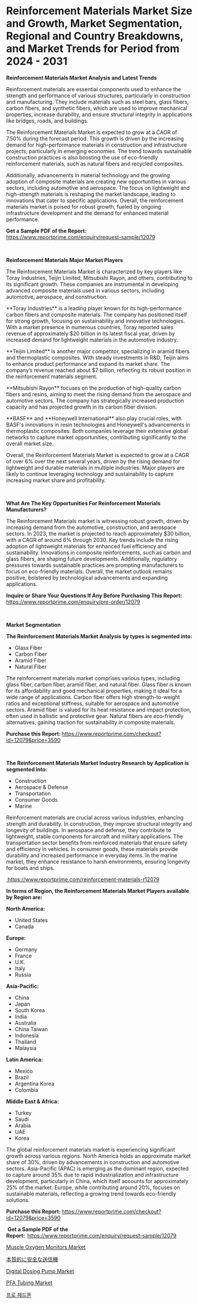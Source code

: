 <p><h1>Reinforcement Materials Market Size and Growth, Market Segmentation, Regional and Country Breakdowns, and Market Trends for Period from 2024 -  2031</h1></p><p><strong>Reinforcement Materials Market Analysis and Latest Trends</strong></p>
<p><p>Reinforcement materials are essential components used to enhance the strength and performance of various structures, particularly in construction and manufacturing. They include materials such as steel bars, glass fibers, carbon fibers, and synthetic fibers, which are used to improve mechanical properties, increase durability, and ensure structural integrity in applications like bridges, roads, and buildings.</p><p>The Reinforcement Materials Market is expected to grow at a CAGR of 7.50% during the forecast period. This growth is driven by the increasing demand for high-performance materials in construction and infrastructure projects, particularly in emerging economies. The trend towards sustainable construction practices is also boosting the use of eco-friendly reinforcement materials, such as natural fibers and recycled composites.</p><p>Additionally, advancements in material technology and the growing adoption of composite materials are creating new opportunities in various sectors, including automotive and aerospace. The focus on lightweight and high-strength materials is reshaping the market landscape, leading to innovations that cater to specific applications. Overall, the reinforcement materials market is poised for robust growth, fueled by ongoing infrastructure development and the demand for enhanced material performance.</p></p>
<p><strong>Get a Sample PDF of the Report:&nbsp;</strong> <a href="https://www.reportprime.com/enquiry/request-sample/12079">https://www.reportprime.com/enquiry/request-sample/12079</a></p>
<p>&nbsp;</p>
<p><strong>Reinforcement Materials Major Market Players</strong></p>
<p><p>The Reinforcement Materials Market is characterized by key players like Toray Industries, Teijin Limited, Mitsubishi Rayon, and others, contributing to its significant growth. These companies are instrumental in developing advanced composite materials used in various sectors, including automotive, aerospace, and construction.</p><p>**Toray Industries** is a leading player known for its high-performance carbon fibers and composite materials. The company has positioned itself for strong growth, focusing on sustainability and innovative technologies. With a market presence in numerous countries, Toray reported sales revenue of approximately $20 billion in its latest fiscal year, driven by increased demand for lightweight materials in the automotive industry.</p><p>**Teijin Limited** is another major competitor, specializing in aramid fibers and thermoplastic composites. With steady investments in R&D, Teijin aims to enhance product performance and expand its market share. The company’s revenue reached about $7 billion, reflecting its robust position in the reinforcement materials segment.</p><p>**Mitsubishi Rayon** focuses on the production of high-quality carbon fibers and resins, aiming to meet the rising demand from the aerospace and automotive sectors. The company has strategically increased production capacity and has projected growth in its carbon fiber division.</p><p>**BASF** and **Honeywell International** also play crucial roles, with BASF's innovations in resin technologies and Honeywell's advancements in thermoplastic composites. Both companies leverage their extensive global networks to capture market opportunities, contributing significantly to the overall market size.</p><p>Overall, the Reinforcement Materials Market is expected to grow at a CAGR of over 6% over the next several years, driven by the rising demand for lightweight and durable materials in multiple industries. Major players are likely to continue leveraging technology and sustainability to capture increasing market share and profitability.</p></p>
<p>&nbsp;</p>
<p><strong>What Are The Key Opportunities For Reinforcement Materials Manufacturers?</strong></p>
<p><p>The Reinforcement Materials market is witnessing robust growth, driven by increasing demand from the automotive, construction, and aerospace sectors. In 2023, the market is projected to reach approximately $30 billion, with a CAGR of around 6% through 2030. Key trends include the rising adoption of lightweight materials for enhanced fuel efficiency and sustainability. Innovations in composite reinforcements, such as carbon and glass fibers, are shaping future developments. Additionally, regulatory pressures towards sustainable practices are prompting manufacturers to focus on eco-friendly materials. Overall, the market outlook remains positive, bolstered by technological advancements and expanding applications.</p></p>
<p><strong>Inquire or Share Your Questions If Any Before Purchasing This Report:</strong> <a href="https://www.reportprime.com/enquiry/pre-order/12079">https://www.reportprime.com/enquiry/pre-order/12079</a></p>
<p>&nbsp;</p>
<p><strong>Market Segmentation</strong></p>
<p><strong>The Reinforcement Materials Market Analysis by types is segmented into:</strong></p>
<p><ul><li>Glass Fiber</li><li>Carbon Fiber</li><li>Aramid Fiber</li><li>Natural Fiber</li></ul></p>
<p><p>The reinforcement materials market comprises various types, including glass fiber, carbon fiber, aramid fiber, and natural fiber. Glass fiber is known for its affordability and good mechanical properties, making it ideal for a wide range of applications. Carbon fiber offers high strength-to-weight ratios and exceptional stiffness, suitable for aerospace and automotive sectors. Aramid fiber is valued for its heat resistance and impact protection, often used in ballistic and protective gear. Natural fibers are eco-friendly alternatives, gaining traction for sustainability in composite materials.</p></p>
<p><strong>Purchase this Report:&nbsp;</strong><a href="https://www.reportprime.com/checkout?id=12079&price=3590">https://www.reportprime.com/checkout?id=12079&price=3590</a></p>
<p>&nbsp;</p>
<p><strong>The Reinforcement Materials Market Industry Research by Application is segmented into:</strong></p>
<p><ul><li>Construction</li><li>Aerospace & Defense</li><li>Transportation</li><li>Consumer Goods</li><li>Marine</li></ul></p>
<p><p>Reinforcement materials are crucial across various industries, enhancing strength and durability. In construction, they improve structural integrity and longevity of buildings. In aerospace and defense, they contribute to lightweight, stable components for aircraft and military applications. The transportation sector benefits from reinforced materials that ensure safety and efficiency in vehicles. In consumer goods, these materials provide durability and increased performance in everyday items. In the marine market, they enhance resistance to harsh environments, ensuring longevity for boats and ships.</p></p>
<p><a href="https://www.reportprime.com/reinforcement-materials-r12079">&nbsp;https://www.reportprime.com/reinforcement-materials-r12079</a></p>
<p><strong>In terms of Region, the Reinforcement Materials Market Players available by Region are:</strong></p>
<p>
    <p> <strong> North America: </strong>
        <ul>
            <li>United States</li>
            <li>Canada</li>
        </ul>
        </p> 
    <p> <strong> Europe: </strong>
        <ul>
            <li>Germany</li>
            <li>France</li>
            <li>U.K.</li>
            <li>Italy</li>
            <li>Russia</li>
        </ul>
        </p> 
    <p> <strong> Asia-Pacific: </strong>
        <ul>
            <li>China</li>
            <li>Japan</li>
            <li>South Korea</li>
            <li>India</li>
            <li>Australia</li>
            <li>China Taiwan</li>
            <li>Indonesia</li>
            <li>Thailand</li>
            <li>Malaysia</li>
        </ul>
        </p> 
    <p> <strong> Latin America: </strong>
        <ul>
            <li>Mexico</li>
            <li>Brazil</li>
            <li>Argentina Korea</li>
            <li>Colombia</li>
        </ul>
        </p> 
    <p> <strong> Middle East & Africa: </strong>
        <ul>
            <li>Turkey</li>
            <li>Saudi</li>
            <li>Arabia</li>
            <li>UAE</li>
            <li>Korea</li>
        </ul>
    </p>
    </p>
<p><p>The global reinforcement materials market is experiencing significant growth across various regions. North America holds an approximate market share of 30%, driven by advancements in construction and automotive sectors. Asia-Pacific (APAC) is emerging as the dominant region, expected to capture around 35% due to rapid industrialization and infrastructure development, particularly in China, which itself accounts for approximately 25% of the market. Europe, while contributing around 20%, focuses on sustainable materials, reflecting a growing trend towards eco-friendly solutions.</p></p>
<p><strong>Purchase this Report: </strong><a href="https://www.reportprime.com/checkout?id=12079&price=3590">https://www.reportprime.com/checkout?id=12079&price=3590</a></p>
<p>&nbsp;<strong>Get a Sample PDF of the Report:&nbsp;&nbsp;</strong><a href="https://www.reportprime.com/enquiry/request-sample/12079">https://www.reportprime.com/enquiry/request-sample/12079</a></p>
<p><strong></strong></p>
<p><p><a href="https://issuu.com/reportprime-2/docs/muscle-oxygen-monitors-market-size-_37b306527d4d6b">Muscle Oxygen Monitors Market</a></p><p><a href="https://medium.com/@lenorakris2023/%E6%88%A6%E7%95%A5%E7%9A%84%E5%B8%82%E5%A0%B4%E3%82%A4%E3%83%B3%E3%82%B5%E3%82%A4%E3%83%88-%E3%82%B0%E3%83%AD%E3%83%BC%E3%83%90%E3%83%AB-intrinsically-safe-%E3%83%88%E3%83%A9%E3%83%B3%E3%82%B9%E3%83%9F%E3%83%83%E3%82%BF%E3%83%BC%E3%83%9E%E3%83%BC%E3%82%B1%E3%83%83%E3%83%88%E3%81%AE%E5%8B%95%E5%90%91%E3%82%92%E6%8E%A2%E3%82%8B-2024-2031-0990727da064">本質的に安全な送信機</a></p><p><a href="https://medium.com/@trameciabutler45/navigating-the-digital-dosing-pump-market-expert-analysis-and-market-forecast-for-period-from-2024-5fee248688bd">Digital Dosing Pump Market</a></p><p><a href="https://medium.com/@trameciabutler45/pfa-tubing-market-size-share-analysis-growth-trends-forecasts-2024-2031-d312d630f7a5">PFA Tubing Market</a></p><p><a href="https://medium.com/@samiahussain82/%EA%B8%80%EB%A1%9C%EB%B2%8C-%ED%94%84%EB%A1%9C-%ED%97%A4%EB%93%9C%ED%8F%B0-%EC%8B%9C%EC%9E%A5-%EB%8F%99%ED%96%A5-2024%EB%85%84%EC%97%90%EC%84%9C-2031%EB%85%84%EA%B9%8C%EC%A7%80%EC%9D%98-%EC%84%B1%EC%9E%A5-%EA%B8%B0%ED%9A%8C-%EB%B0%8F-%EB%8F%84%EC%A0%84%EC%97%90-%EB%8C%80%ED%95%9C-%ED%86%B5%EC%B0%B0%EB%A0%A5-2dc739a46856">프로 헤드폰</a></p></p>
